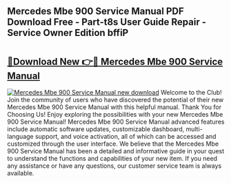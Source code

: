 ## Mercedes Mbe 900 Service Manual PDF Download Free - Part-t8s User Guide Repair - Service Owner Edition bffiP

# <h2><a href="http://bc76227.oget.top/?id=Mercedes+Mbe+900+Service+Manual">🔗Download New 👉🔴 Mercedes Mbe 900 Service Manual</a></h2>

[![Mercedes Mbe 900 Service Manual new download](https://i.imgur.com/5g1atiW.png)](http://bc76227.oget.top/?id=Mercedes+Mbe+900+Service+Manual)
Welcome to the Club! Join the community of users who have discovered the potential of their new Mercedes Mbe 900 Service Manual with this helpful manual. Thank You for Choosing Us! Enjoy exploring the possibilities with your new Mercedes Mbe 900 Service Manual! Mercedes Mbe 900 Service Manual advanced features include automatic software updates, customizable dashboard, multi-language support, and voice activation, all of which can be accessed and customized through the user interface. We believe that the Mercedes Mbe 900 Service Manual has been a detailed and informative guide in your quest to understand the functions and capabilities of your new item. If you need any assistance or have any questions, our customer service team is always available.
